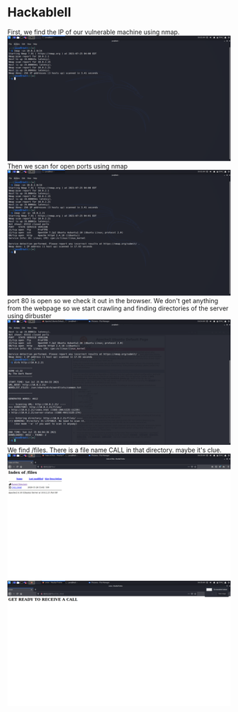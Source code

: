 # HackableII
First, we find the IP of our vulnerable machine using nmap.
![picture](Screenshot_2021-07-25_04_01_05.png)
Then we scan for open ports using nmap
![picture](Screenshot_2021-07-25_04_01_49.png)
port 80 is open so we check it out in the browser. We don't get anything from the webpage so we start crawling and finding directories of the server using dirbuster
![picture](Screenshot_2021-07-25_04_04_40.png)
We find /files. There is a file name CALL in that directory. maybe it's clue.
![picture](Screenshot_2021-07-25_04_05_05.png)
![picture](Screenshot_2021-07-25_04_05_08.png)
